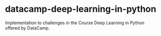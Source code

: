 # datacamp-deep-learning-in-python
Implementation to challenges in the Course Deep Learning in Python offered by DataCamp.
